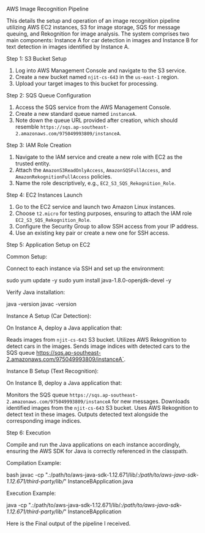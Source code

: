 AWS Image Recognition Pipeline 

This details the setup and operation of an image recognition pipeline utilizing AWS EC2 instances, S3 for image storage, SQS for message queuing, and Rekognition for image analysis. The system comprises two main components: Instance A for car detection in images and Instance B for text detection in images identified by Instance A.


Step 1: S3 Bucket Setup

1. Log into AWS Management Console and navigate to the S3 service.
2. Create a new bucket named `njit-cs-643` in the `us-east-1` region.
3. Upload your target images to this bucket for processing.

Step 2: SQS Queue Configuration

1. Access the SQS service from the AWS Management Console.
2. Create a new standard queue named `instanceA`.
3. Note down the queue URL provided after creation, which should resemble `https://sqs.ap-southeast-2.amazonaws.com/975049993809/instanceA`.

Step 3: IAM Role Creation

1. Navigate to the IAM service and create a new role with EC2 as the trusted entity.
2. Attach the `AmazonS3ReadOnlyAccess`, `AmazonSQSFullAccess`, and `AmazonRekognitionFullAccess` policies.
3. Name the role descriptively, e.g., `EC2_S3_SQS_Rekognition_Role`.

Step 4: EC2 Instances Launch

1. Go to the EC2 service and launch two Amazon Linux instances.
2. Choose `t2.micro` for testing purposes, ensuring to attach the IAM role `EC2_S3_SQS_Rekognition_Role`.
3. Configure the Security Group to allow SSH access from your IP address.
4. Use an existing key pair or create a new one for SSH access.

Step 5: Application Setup on EC2

Common Setup:

Connect to each instance via SSH and set up the environment:


sudo yum update -y
sudo yum install java-1.8.0-openjdk-devel -y


Verify Java installation:


java -version
javac -version


Instance A Setup (Car Detection):

On Instance A, deploy a Java application that:

Reads images from `njit-cs-643` S3 bucket.
Utilizes AWS Rekognition to detect cars in the images.
Sends image indices with detected cars to the SQS queue https://sqs.ap-southeast-2.amazonaws.com/975049993809/instanceA`.

Instance B Setup (Text Recognition):

On Instance B, deploy a Java application that:

 Monitors the SQS queue `https://sqs.ap-southeast-2.amazonaws.com/975049993809/instanceA` for new messages.
Downloads identified images from the `njit-cs-643` S3 bucket.
Uses AWS Rekognition to detect text in these images.
Outputs detected text alongside the corresponding image indices.

Step 6: Execution

Compile and run the Java applications on each instance accordingly, ensuring the AWS SDK for Java is correctly referenced in the classpath.

Compilation Example:

bash
javac -cp ".:/path/to/aws-java-sdk-1.12.671/lib/*:/path/to/aws-java-sdk-1.12.671/third-party/lib/*" InstanceBApplication.java


Execution Example:


java -cp ".:/path/to/aws-java-sdk-1.12.671/lib/*:/path/to/aws-java-sdk-1.12.671/third-party/lib/*" InstanceBApplication
 



Here is the Final output of the pipeline I received.


